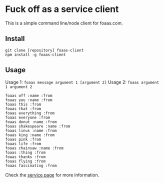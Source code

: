 # Fuck off as a service client

This is a simple command line/node client for foaas.com.

## Install

    git clone [repository] foaas-client
    npm install -g foaas-client

## Usage

Usage 1: `foaas message argument 1 [argument 2]`
Usage 2: `foaas argument 1 argument 2`

    foaas off :name :from
    foaas you :name :from
    foaas this :from
    foaas that :from
    foaas everything :from
    foaas everyone :from
    foaas donut :name :from
    foaas shakespeare :name :from
    foaas linus :name :from
    foaas king :name :from
    foaas pink :from
    foaas life :from
    foaas chainsaw :name :from
    foaas :thing :from
    foaas thanks :from
    foaas flying :from
    foaas fascinating :from

Check the [service page](http://foaas.com) for more information.